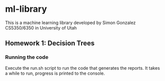 # ml-library
This is a machine learning library developed by Simon Gonzalez CS5350/6350 in University of Utah

## Homework 1: Decision Trees
### Running the code

Execute the run.sh script to run the code that generates the reports. It takes a while to run, progress is printed to the console.